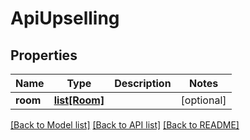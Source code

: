 # ApiUpselling

## Properties
Name | Type | Description | Notes
------------ | ------------- | ------------- | -------------
**room** | [**list[Room]**](Room.md) |  | [optional] 

[[Back to Model list]](../README.md#documentation-for-models) [[Back to API list]](../README.md#documentation-for-api-endpoints) [[Back to README]](../README.md)


